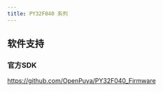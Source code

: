 ```yaml
---
title: PY32F040 系列
---
```


<!-- @include: ../../data/markdown/PY32F040/zh-CN.md -->

## 软件支持

### 官方SDK

<https://github.com/OpenPuya/PY32F040_Firmware>
